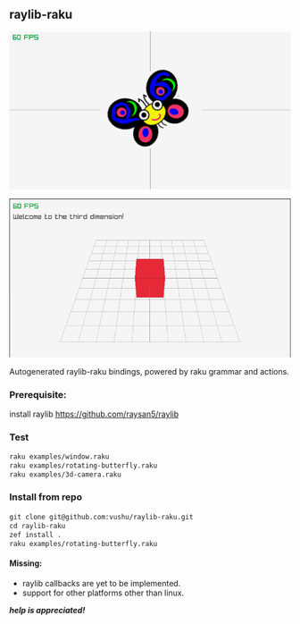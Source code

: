 ## raylib-raku

![Rotating Camelia](examples/camelia-rotating.gif)

![3d camera](examples/3dcamera-example.png)

Autogenerated raylib-raku bindings, powered by raku grammar and
actions.

### Prerequisite:
install raylib
https://github.com/raysan5/raylib

### Test
```
raku examples/window.raku
raku examples/rotating-butterfly.raku
raku examples/3d-camera.raku
```
### Install from repo
```
git clone git@github.com:vushu/raylib-raku.git
cd raylib-raku 
zef install .
raku examples/rotating-butterfly.raku
```

#### Missing:
- raylib callbacks are yet to be implemented.
- support for other platforms other than linux.


***help is appreciated!***
